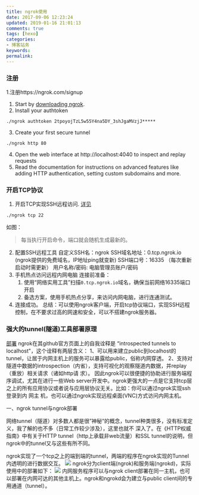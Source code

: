 ```yaml
---
title: ngrok使用
date: 2017-09-06 12:23:24
updated: 2019-01-16 21:01:13
comments: true
tags: [hexo]
categories:
- 博客站务
keywords: 
permalink:
---
```

### 注册
1.注册https://ngrok.com/signup
1. Start by [downloading ngrok](https://ngrok.com/download).
2. Install your authtoken
```
./ngrok authtoken 2tpoyojTzL5w55Y4na5DY_3shJgaMVzjJ*****
```
3. Create your first secure tunnel
```
./ngrok http 80
```
4. Open the web interface at http://localhost:4040 to inspect and replay requests
5. Read the documentation for instructions on advanced features like adding HTTP authentication, setting custom subdomains and more.
### 开启TCP协议
1. 开启TCP实现SSH远程访问. [详见](https://ngrok.com/docs#tcp)
```
./ngrok tcp 22
```
如图：
> 每当执行开启命令，端口就会随机生成最新的。

2. 配置SSH远程工具
自定义SSH名：ngrok
SSH域名地址：0.tcp.ngrok.io  (ngrok提供的免费域名，IP地址ping就变新)
SSH端口号：16335 （每次重新启动时需更新）
用户名称/密码: 电脑管理员账户/密码
3. 手机热点访问远程内网电脑
连接前准备：
    1. 使用“网络实用工具”扫描`0.tcp.ngrok.io`域名，确保当前网络16335端口开启
    2. 备选方案，使用手机热点分享，来访问内网电脑，进行连通测试。
4. 连接成功。
总结：可以使用ngrok客户端，开启tcp协议端口，实现SSH远程控制，在不要求过高的网速和安全，可以不搭建ngrok服务器。

### 强大的tunnel(隧道)工具部署原理
[部署](http://tonybai.com/2015/05/14/ngrok-source-intro/)
ngrok在其github官方页面上的自我诠释是 “introspected tunnels to localhost"，这个诠释有两层含义：
1、可以用来建立public到localhost的tunnel，让居于内网主机上的服务可以暴露给public，俗称内网穿透。
2、支持对隧道中数据的introspection（内省），支持可视化的观察隧道内数据，并replay（重放）相关请求（诸如http请 求）。
因此ngrok可以很便捷的协助进行服务端程序调试，尤其在进行一些Web server开发中。ngrok更强大的一点是它支持tcp层之上的所有应用协议或者说与应用层协议无关。比如：你可以通过ngrok实现ssh登录到内 网主 机，也可以通过ngrok实现远程桌面(VNC)方式访问内网主机。

一、ngrok tunnel与ngrok部署

网络tunnel（隧道）对多数人都是很”神秘“的概念，tunnel种类很多，没有标准定义，我了解的也不多（日常工作较少涉及），这里也就不 深入了。在《HTTP权威指南》中有关于HTTP tunnel（http上承载非web流量）和SSL tunnel的说明，但ngrok中的tunnel又与这些有所不同。

ngrok实现了一个tcp之上的端到端的tunnel，两端的程序在ngrok实现的Tunnel内透明的进行数据交互。
![](http://tonybai.com/wp-content/uploads/ngrok-tunnel.png)
ngrok分为client端(ngrok)和服务端(ngrokd)，实际使用中的部署如下：
![](http://tonybai.com/wp-content/uploads/ngrok-deployment.png)
内网服务程序可以与ngrok client部署在同一主机，也可以部署在内网可达的其他主机上。ngrok和ngrokd会为建立与public client间的专用通道（tunnel）。
